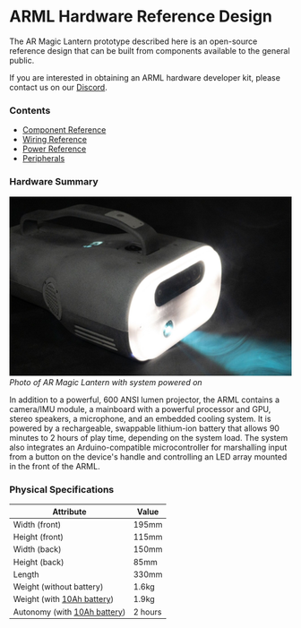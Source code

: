 # ARML Hardware Reference Design

The AR Magic Lantern prototype described here is an open-source reference design that can be built from components available to the general public.

If you are interested in obtaining an ARML hardware developer kit, please contact us on our [Discord](https://discord.gg/zWZT3yKf4q).

### Contents
- [Component Reference](components.md)
- [Wiring Reference](wiring.md)
- [Power Reference](power.md) 
- [Peripherals](peripherals.md) 

### Hardware Summary

![](images/ARML-hardware.jpg)
*Photo of AR Magic Lantern with system powered on*

In addition to a powerful, 600 ANSI lumen projector, the ARML contains a camera/IMU module, a mainboard with a powerful processor and GPU, stereo speakers, a microphone, and an embedded cooling system. It is powered by a rechargeable, swappable lithium-ion battery that allows 90 minutes to 2 hours of play time, depending on the system load. The system also integrates an Arduino-compatible microcontroller for marshalling input from a button on the device's handle and controlling an LED array mounted in the front of the ARML.

### Physical Specifications

| Attribute                                                         | Value                 |
|-------------------------------------------------------------------|-----------------------|
| Width (front)                                                     | 195mm                 |
| Height (front)                                                    | 115mm                 |
| Width (back)                                                      | 150mm                 |
| Height (back)                                                     | 85mm                  |
| Length                                                            | 330mm                 |
| Weight (without battery)                                          | 1.6kg                 |
| Weight (with [10Ah battery](./power.md#battery-specifications))   | 1.9kg                 |
| Autonomy (with [10Ah battery](./power.md#battery-specifications)) | 2 hours               |